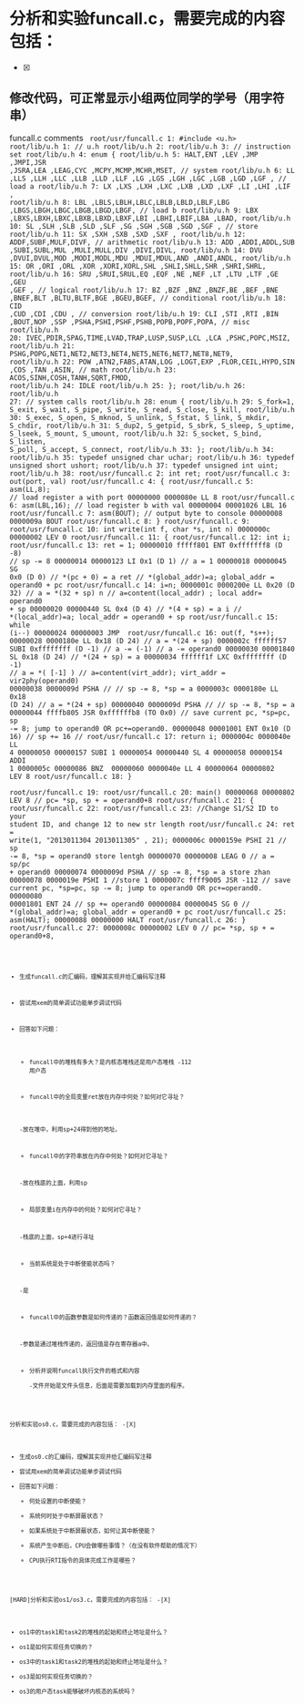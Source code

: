 # 分析和实验funcall.c，需要完成的内容包括： 
-[X]

## 修改代码，可正常显示小组两位同学的学号（用字符串）
funcall.c comments
<code> root/usr/funcall.c  1: #include <u.h>
root/lib/u.h  1: // u.h
root/lib/u.h  2: 
root/lib/u.h  3: // instruction set
root/lib/u.h  4: enum {
root/lib/u.h  5:   HALT,ENT ,LEV ,JMP ,JMPI,JSR ,JSRA,LEA ,LEAG,CYC ,MCPY,MCMP,MCHR,MSET, // system
root/lib/u.h  6:   LL  ,LLS ,LLH ,LLC ,LLB ,LLD ,LLF ,LG  ,LGS ,LGH ,LGC ,LGB ,LGD ,LGF , // load a
root/lib/u.h  7:   LX  ,LXS ,LXH ,LXC ,LXB ,LXD ,LXF ,LI  ,LHI ,LIF ,
root/lib/u.h  8:   LBL ,LBLS,LBLH,LBLC,LBLB,LBLD,LBLF,LBG ,LBGS,LBGH,LBGC,LBGB,LBGD,LBGF, // load b
root/lib/u.h  9:   LBX ,LBXS,LBXH,LBXC,LBXB,LBXD,LBXF,LBI ,LBHI,LBIF,LBA ,LBAD,
root/lib/u.h  10:   SL  ,SLH ,SLB ,SLD ,SLF ,SG  ,SGH ,SGB ,SGD ,SGF ,                     // store
root/lib/u.h  11:   SX  ,SXH ,SXB ,SXD ,SXF ,
root/lib/u.h  12:   ADDF,SUBF,MULF,DIVF,                                                   // arithmetic
root/lib/u.h  13:   ADD ,ADDI,ADDL,SUB ,SUBI,SUBL,MUL ,MULI,MULL,DIV ,DIVI,DIVL,
root/lib/u.h  14:   DVU ,DVUI,DVUL,MOD ,MODI,MODL,MDU ,MDUI,MDUL,AND ,ANDI,ANDL,
root/lib/u.h  15:   OR  ,ORI ,ORL ,XOR ,XORI,XORL,SHL ,SHLI,SHLL,SHR ,SHRI,SHRL,
root/lib/u.h  16:   SRU ,SRUI,SRUL,EQ  ,EQF ,NE  ,NEF ,LT  ,LTU ,LTF ,GE  ,GEU ,GEF ,      // logical
root/lib/u.h  17:   BZ  ,BZF ,BNZ ,BNZF,BE  ,BEF ,BNE ,BNEF,BLT ,BLTU,BLTF,BGE ,BGEU,BGEF, // conditional
root/lib/u.h  18:   CID ,CUD ,CDI ,CDU ,                                                   // conversion
root/lib/u.h  19:   CLI ,STI ,RTI ,BIN ,BOUT,NOP ,SSP ,PSHA,PSHI,PSHF,PSHB,POPB,POPF,POPA, // misc
root/lib/u.h  20:   IVEC,PDIR,SPAG,TIME,LVAD,TRAP,LUSP,SUSP,LCL ,LCA ,PSHC,POPC,MSIZ,
root/lib/u.h  21:   PSHG,POPG,NET1,NET2,NET3,NET4,NET5,NET6,NET7,NET8,NET9,
root/lib/u.h  22:   POW ,ATN2,FABS,ATAN,LOG ,LOGT,EXP ,FLOR,CEIL,HYPO,SIN ,COS ,TAN ,ASIN, // math
root/lib/u.h  23:   ACOS,SINH,COSH,TANH,SQRT,FMOD,
root/lib/u.h  24:   IDLE
root/lib/u.h  25: };
root/lib/u.h  26: 
root/lib/u.h  27: // system calls
root/lib/u.h  28: enum {
root/lib/u.h  29:   S_fork=1, S_exit,   S_wait,   S_pipe,   S_write,  S_read,   S_close,  S_kill,
root/lib/u.h  30:   S_exec,   S_open,   S_mknod,  S_unlink, S_fstat,  S_link,   S_mkdir,  S_chdir,
root/lib/u.h  31:   S_dup2,   S_getpid, S_sbrk,   S_sleep,  S_uptime, S_lseek,  S_mount,  S_umount,
root/lib/u.h  32:   S_socket, S_bind,   S_listen, S_poll,   S_accept, S_connect, 
root/lib/u.h  33: };
root/lib/u.h  34: 
root/lib/u.h  35: typedef unsigned char uchar;
root/lib/u.h  36: typedef unsigned short ushort;
root/lib/u.h  37: typedef unsigned int uint;
root/lib/u.h  38: 
root/usr/funcall.c  2: int ret;
root/usr/funcall.c  3: out(port, val)
root/usr/funcall.c  4: {
root/usr/funcall.c  5:   asm(LL,8);   // load register a with port
00000000  0000080e  LL    8
root/usr/funcall.c  6:   asm(LBL,16); // load register b with val
00000004  00001026  LBL   16
root/usr/funcall.c  7:   asm(BOUT);   // output byte to console
00000008  0000009a  BOUT
root/usr/funcall.c  8: }
root/usr/funcall.c  9: 
root/usr/funcall.c  10: int write(int f, char *s, int n)
0000000c  00000002  LEV   0
root/usr/funcall.c  11: {
root/usr/funcall.c  12:   int i;
root/usr/funcall.c  13:   ret = 1;
00000010  fffff801  ENT   0xfffffff8 (D -8)		// sp -= 8
00000014  00000123  LI    0x1 (D 1)				// a = 1
00000018  00000045  SG    0x0 (D 0)				// *(pc + 0) = a	ret	// *(global_addr)=a; global_addr = operand0 + pc
root/usr/funcall.c  14:   i=n;
0000001c  0000200e  LL    0x20 (D 32)			// a = *(32 + sp)	n	// a=content(local_addr) ; local addr= operand0 + sp
00000020  00000440  SL    0x4 (D 4)				// *(4 + sp) = a	i	// *(local_addr)=a; local_addr = operand0 + sp
root/usr/funcall.c  15:   while (i--)
00000024  00000003  JMP   <fwd>
root/usr/funcall.c  16:     out(f, *s++);
00000028  0000180e  LL    0x18 (D 24)			// a = *(24 + sp)
0000002c  ffffff57  SUBI  0xffffffff (D -1)		// a -= (-1)			// a -= operand0
00000030  00001840  SL    0x18 (D 24)			// *(24 + sp) = a
00000034  ffffff1f  LXC   0xffffffff (D -1)		// a = *( [-1] )					// a=content(virt_addr); virt_addr = vir2phy(operand0)
00000038  0000009d  PSHA						//	// sp -= 8, *sp = a
0000003c  0000180e  LL    0x18 (D 24)			// a = *(24 + sp)
00000040  0000009d  PSHA						//	// sp -= 8, *sp = a
00000044  ffffb805  JSR   0xffffffb8 (TO 0x0)	// save current pc, *sp=pc, sp -= 8; jump to operand0 OR pc+=operand0. 
00000048  00001001  ENT   0x10 (D 16)			// sp += 16				//
root/usr/funcall.c  17:   return i;
0000004c  0000040e  LL    4
00000050  00000157  SUBI  1
00000054  00000440  SL    4
00000058  00000154  ADDI  1
0000005c  00000086  BNZ   <fwd>
00000060  0000040e  LL    4
00000064  00000802  LEV   8
root/usr/funcall.c  18: }  
root/usr/funcall.c  19: 
root/usr/funcall.c  20: main()
00000068  00000802  LEV   8 // pc= *sp, sp + = operand0+8
root/usr/funcall.c  21: {
root/usr/funcall.c  22: 
root/usr/funcall.c  23:   //Change S1/S2 ID to your student ID, and change 12 to new str length
root/usr/funcall.c  24:   ret = write(1, "2013011304 2013011305" , 21);
0000006c  0000159e  PSHI  21 // sp -= 8, *sp = operand0 store lentgh
00000070  00000008  LEAG  0 // a = sp/pc + operand0
00000074  0000009d  PSHA    // sp -= 8, *sp = a store zhan
00000078  0000019e  PSHI  1 //store 1
0000007c  ffff9005  JSR   -112  // save current pc, *sp=pc, sp -= 8; jump to operand0 OR pc+=operand0. 
00000080  00001801  ENT   24 // sp += operand0
00000084  00000045  SG    0 // *(global_addr)=a; global_addr = operand0 + pc
root/usr/funcall.c  25:   asm(HALT); 
00000088  00000000  HALT
root/usr/funcall.c  26: }
root/usr/funcall.c  27: 
0000008c  00000002  LEV   0 //  pc= *sp, sp + = operand0+8, <code>

 - 生成funcall.c的汇编码，理解其实现并给汇编码写注释


 - 尝试用xem的简单调试功能单步调试代码


 - 回答如下问题：
   - funcall中的堆栈有多大？是内核态堆栈还是用户态堆栈
	-112 用户态

   - funcall中的全局变量ret放在内存中何处？如何对它寻址？
   
	-放在堆中，利用sp+24得到他的地址。

   - funcall中的字符串放在内存中何处？如何对它寻址？
   	
	-放在栈底的上面，利用sp

   - 局部变量i在内存中的何处？如何对它寻址？
   
	-栈底的上面，sp+4进行寻址	

   - 当前系统是处于中断使能状态吗？
   
	-是

   - funcall中的函数参数是如何传递的？函数返回值是如何传递的？
   
   	-参数是通过堆栈传递的，返回值是存在寄存器a中。

   - 分析并说明funcall执行文件的格式和内容
　	
	-文件开始是文件头信息，后面是需要加载到内存里面的程序。

分析和实验os0.c，需要完成的内容包括： 
-[X]

 - 生成os0.c的汇编码，理解其实现并给汇编码写注释
 - 尝试用xem的简单调试功能单步调试代码
 - 回答如下问题：
   - 何处设置的中断使能？   
   - 系统何时处于中断屏蔽状态？
   - 如果系统处于中断屏蔽状态，如何让其中断使能？
   - 系统产生中断后，CPU会做哪些事情？（在没有软件帮助的情况下）
   - CPU执行RTI指令的具体完成工作是哪些？

[HARD]分析和实验os1/os3.c，需要完成的内容包括： 
-[X]
 
 - os1中的task1和task2的堆栈的起始和终止地址是什么？
 - os1是如何实现任务切换的？
 - os3中的task1和task2的堆栈的起始和终止地址是什么？
 - os3是如何实现任务切换的？
 - os3的用户态task能够破坏内核态的系统吗？
